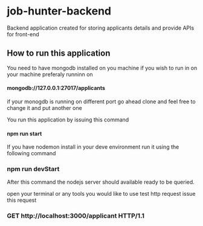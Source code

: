 # job-hunter-backend
Backend application created for storing applicants details and provide APIs for front-end

## How to run this application

You need to have mongodb installed on you machine if you wish to run in on your machine preferaly runninn on 

#### mongodb://127.0.0.1:27017/applicants

if your monogdb is running on different port go ahead clone and feel free to change it and put another one

You run this application by issuing this command 

#### npm run start

If you have nodemon install in your deve environment run it using the following command

### npm run devStart

After this command the nodejs server should available ready to be queried.

open your terminal or any tools you would like to use test http request issue this request

### GET http://localhost:3000/applicant HTTP/1.1


